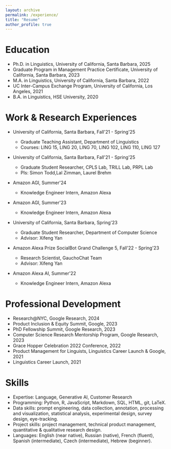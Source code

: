 ```yaml
---
layout: archive
permalink: /experience/
title: "Resume"
author_profile: true
---
```


Education
======
* Ph.D. in Linguistics, University of California, Santa Barbara, 2025 
* Graduate Program in Management Practice Certificate, University of California, Santa Barbara, 2023
* M.A. in Linguistics, University of California, Santa Barbara, 2022
* UC Inter-Campus Exchange Program, University of California, Los Angeles, 2021
* B.A. in Linguistics, HSE University, 2020

Work & Research Experiences
======
* University of California, Santa Barbara, Fall'21 - Spring'25
  * Graduate Teaching Assistant, Department of Linguistics
  * Courses: LING 15, LING 20, LING 70, LING 102, LING 110, LING 127

* University of California, Santa Barbara, Fall'21 - Spring'25
  * Graduate Student Researcher, CPLS Lab, TRILL Lab, PRPL Lab
  * PIs: Simon Todd,Lal Zimman, Laurel Brehm
 
* Amazon AGI, Summer'24
  * Knowledge Engineer Intern, Amazon Alexa

* Amazon AGI, Summer'23
  * Knowledge Engineer Intern, Amazon Alexa

* University of California, Santa Barbara, Spring'23
  * Graduate Student Researcher, Department of Computer Science
  * Advisor: Xifeng Yan

* Amazon Alexa Prize SocialBot Grand Challenge 5, Fall'22 - Spring'23
  * Research Scientist, GauchoChat Team
  * Advisor: Xifeng Yan

* Amazon Alexa AI, Summer'22
  * Knowledge Engineer Intern, Amazon Alexa

Professional Development
======
* Research@NYC, Google Research, 2024
* Product Inclusion & Equity Summit, Google, 2023
* PhD Fellowship Summit, Google Research, 2023
* Computer Science Research Mentorship Program, Google Research, 2023
* Grace Hopper Celebration 2022 Conference, 2022
* Product Management for Linguists, Linguistics Career Launch & Google, 2021
* Linguistics Career Launch, 2021

Skills
======
* Expertise: Language, Generative AI, Customer Research
* Programming: Python, R, JavaScript, Markdown, SQL, HTML, git, LaTeX.
* Data skills: prompt engineering, data collection, annotation, processing and visualization, statistical analysis, experimental design, survey design, eye-tracking.
* Project skills: project management, technical product management, quantitative & qualitative research design.
* Languages: English (near native), Russian (native), French (fluent), Spanish (intermediate), Czech (intermediate), Hebrew (beginner).
